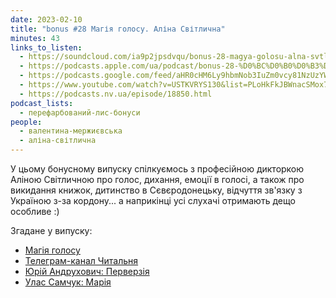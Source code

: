 ```yaml
---
date: 2023-02-10
title: "bonus #28 Магія голосу. Аліна Світлична"
minutes: 43
links_to_listen:
  - https://soundcloud.com/ia9p2jpsdvqu/bonus-28-magya-golosu-alna-svtlichna
  - https://podcasts.apple.com/ua/podcast/bonus-28-%D0%BC%D0%B0%D0%B3%D1%96%D1%8F-%D0%B3%D0%BE%D0%BB%D0%BE%D1%81%D1%83-%D0%B0%D0%BB%D1%96%D0%BD%D0%B0-%D1%81%D0%B2%D1%96%D1%82%D0%BB%D0%B8%D1%87%D0%BD%D0%B0/id1563575488?i=1000598997871
  - https://podcasts.google.com/feed/aHR0cHM6Ly9hbmNob3IuZm0vcy81NzUzYWEwMC9wb2RjYXN0L3Jzcw/episode/ZmMyNDdlYTgtOTZhYi00MTFhLTgyNzktMWM4YzBhMjNhNDFk?sa=X&ved=0CAUQkfYCahcKEwi4596qqIn-AhUAAAAAHQAAAAAQAQ
  - https://www.youtube.com/watch?v=USTKVRYS130&list=PLoHkFkJBWnacSMox7iWMMtWmSyZJ7lepM&index=28
  - https://podcasts.nv.ua/episode/18850.html
podcast_lists:
  - перефарбований-лис-бонуси
people:
  - валентина-мержиєвська
  - аліна-світлична
---
```


У цьому бонусному випуску спілкуємось з професійною дикторкою Аліною Світличною
про голос, дихання, емоції в голосі, а також про викидання книжок, дитинство в
Сєвєродонецьку, відчуття зв'язку з Україною з-за кордону... а наприкінці усі
слухачі отримають дещо особливе :)

Згадане у випуску:

- [Магія голосу][1]
- [Телеграм-канал Читальня][2]
- [Юрій Андрухович: Перверзія][3]
- [Улас Самчук: Марія][4]

[1]: https://svitlychnavoice.com/
[2]: https://t.me/ukraudio
[3]: https://lileya-nv.in.ua/prod/221197
[4]: https://folio.com.ua/books/Ma-riya
